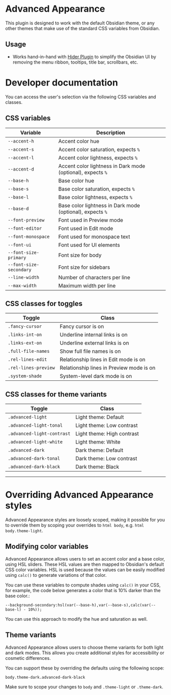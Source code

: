 # Advanced Appearance

This plugin is designed to work with the default Obsidian theme, or any other themes that make use of the standard CSS variables from Obsidian.

## Usage

- Works hand-in-hand with [Hider Plugin](https://github.com/kepano/obsidian-hider) to simplify the Obsidian UI by removing the menu ribbon, tooltips, title bar, scrollbars, etc.

# Developer documentation

You can access the user's selection via the following CSS variables and classes.

## CSS variables

| Variable | Description |
| ------ | ----- |
| `--accent-h` | Accent color hue |
| `--accent-s` | Accent color saturation, expects `%` |
| `--accent-l` | Accent color lightness, expects `%` |
| `--accent-d` | Accent color lightness in Dark mode (optional), expects `%` |
| `--base-h` | Base color hue |
| `--base-s` | Base color saturation, expects `%` |
| `--base-l` | Base color lightness, expects `%` |
| `--base-d` | Base color lightness in Dark mode (optional), expects `%` |
| `--font-preview` | Font used in Preview mode |
| `--font-editor` | Font used in Edit mode |
| `--font-monospace` | Font used for monospace text |
| `--font-ui` | Font used for UI elements |
| `--font-size-primary` | Font size for body |
| `--font-size-secondary` | Font size for sidebars |
| `--line-width` | Number of characters per line  |
| `--max-width` | Maximum width per line |

## CSS classes for toggles

| Toggle | Class |
| ------ | ----- |
| `.fancy-cursor` | Fancy cursor is on |
| `.links-int-on` | Underline internal links is on |
| `.links-ext-on` | Underline external links is on |
| `.full-file-names` | Show full file names is on |
| `.rel-lines-edit` | Relationship lines in Edit mode is on |
| `.rel-lines-preview` | Relationship lines in Preview mode is on |
| `.system-shade` | System-level dark mode is on |

## CSS classes for theme variants

| Toggle | Class |
| ------ | ----- |
| `.advanced-light` | Light theme: Default |
| `.advanced-light-tonal` | Light theme: Low contrast |
| `.advanced-light-contrast` | Light theme: High contrast |
| `.advanced-light-white` | Light theme: White |
| `.advanced-dark` | Dark theme: Default |
| `.advanced-dark-tonal` | Dark theme: Low contrast |
| `.advanced-dark-black` | Dark theme: Black |

---

# Overriding Advanced Appearance styles

Advanced Appearance styles are loosely scoped, making it possible for you to override them by  scoping your overrides to `html body`, e.g. `html body.theme-light`.

## Modifying color variables

Advanced Appearance allows users to set an accent color and a base color, using HSL sliders. These HSL values are then mapped to Obsidian's default CSS color variables. HSL is used because the values can be easily modified using `calc()` to generate variations of that color. 

You can use these variables to compute shades using `calc()` in your CSS, for example, the code below generates a color that is 10% darker than the base color.:

```
--background-secondary:hsl(var(--base-h),var(--base-s),calc(var(--base-l) - 10%));
```

You can use this approach to modify the hue and saturation as well.

## Theme variants

Advanced Appearance allows users to choose theme variants for both light and dark modes. This allows you create additional styles for accessibility or cosmetic differences. 

You can support these by overriding the defaults using the following scope:

```
body.theme-dark.advanced-dark-black
```

Make sure to scope your changes to `body` and `.theme-light` or `.theme-dark`.